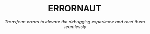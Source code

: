 <h1 align="center">ERRORNAUT</h1>

<p align="center"><em>Transform errors to elevate the debugging experience and read them seamlessly</em></p>